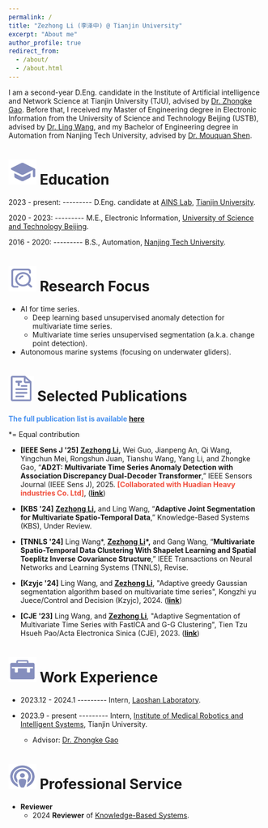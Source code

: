```yaml
---
permalink: /
title: "Zezhong Li (李泽中) @ Tianjin University"
excerpt: "About me"
author_profile: true
redirect_from: 
  - /about/
  - /about.html
---
```


I am a second-year D.Eng. candidate in the Institute of Artificial intelligence and Network Science at Tianjin University (TJU), advised by [Dr. Zhongke Gao](https://ains.tju.edu.cn/info/1052/1057.htm). Before that, I received my Master of Engineering degree in Electronic Information from the University of Science and Technology Beijing (USTB), advised by [Dr. Ling Wang](https://faculty.ustb.edu.cn/LingWang1/zh_CN/index/77379/list/index.htm), and my Bachelor of Engineering degree in Automation from Nanjing Tech University, advised by [Dr. Mouquan Shen](https://eecs.njtech.edu.cn/info/1129/4881.htm). 


# <img src="../images/education_icon.png" width="55" height="50"> Education

2023 - present:  ---------  D.Eng. candidate at [AINS Lab](https://ains.tju.edu.cn/index.htm), [Tianjin University](https://www.tju.edu.cn/). 

2020 - 2023: --------- M.E., Electronic Information, [University of Science and Technology Beijing](https://www.ustb.edu.cn/).

2016 - 2020:      ---------  B.S., Automation, [Nanjing Tech University](https://www.njtech.edu.cn/).


<img src="../images/focus_icon.png" width="55" height="50"> Research Focus
======
- AI for time series.
  - Deep learning based unsupervised anomaly detection for multivariate time series. 
  - Multivariate time series unsupervised segmentation (a.k.a. change point detection).
- Autonomous marine systems (focusing on underwater gliders).

<img src="../images/paper_icon.png" width="50" height="50"> Selected Publications
======

<span style="color:rgb(72, 145, 240)">**The full publication list is available [here](https://lzz19980125.github.io/publications/)**</span>

*= Equal contribution

- **[IEEE Sens J '25]** **<u>Zezhong Li</u>,** Wei Guo, Jianpeng An, Qi Wang, Yingchun Mei, Rongshun Juan, Tianshu Wang, Yang Li, and Zhongke Gao, “**AD2T: Multivariate Time Series Anomaly Detection with Association Discrepancy Dual-Decoder Transformer**,” IEEE Sensors Journal (IEEE Sens J), 2025. <span style="color:rgb(240, 78, 60)">**[Collaborated with Huadian Heavy industries Co. Ltd]**</span>, ([**link**](https://ieeexplore.ieee.org/document/10906418))

- **[KBS '24]** **<u>Zezhong Li</u>,** and Ling Wang, “**Adaptive Joint Segmentation for Multivariate Spatio-Temporal Data**,” Knowledge-Based Systems (KBS), Under Review.

- **[TNNLS '24]** Ling Wang\*, **<u>Zezhong Li</u>\*,** and Gang Wang, “**Multivariate Spatio-Temporal Data Clustering With Shapelet Learning and Spatial Toeplitz Inverse Covariance Structure**,” IEEE Transactions on Neural Networks and Learning Systems (TNNLS), Revise.

- **[Kzyjc '24]** Ling Wang, and **<u>Zezhong Li</u>**, "Adaptive greedy Gaussian segmentation algorithm based on multivariate time series", Kongzhi yu Juece/Control and Decision (Kzyjc), 2024. ([**link**](http://kzyjc.alljournals.cn/kzyjc/article/abstract/20240224?st=search))

- **[CJE '23]** Ling Wang, and **<u>Zezhong Li</u>**, "Adaptive Segmentation of Multivariate Time Series with FastICA and G-G Clustering", Tien Tzu Hsueh Pao/Acta Electronica Sinica (CJE), 2023. ([**link**](https://www.ejournal.org.cn/CN/10.12263/DZXB.20220649))


# <img src="../images/work_icon.jpg" width="55" height="50"> Work Experience

- 2023.12 - 2024.1 --------- Intern, [Laoshan Laboratory](https://www.lsnl.cn/).    

- 2023.9 - present --------- Intern, [Institute of Medical Robotics and Intelligent Systems](https://imris.tju.edu.cn/), Tianjin University. 
  - Advisor: [Dr. Zhongke Gao](https://imris.tju.edu.cn/info/1061/1231.htm)


# <img src="../images/service.png" width="55" height="50"> Professional Service

- **Reviewer**
  - 2024 **Reviewer** of <span style="color:rgb(95,181,206)">[Knowledge-Based Systems](https://lzz19980125.github.io/files/Certificate_KBS_reviewer.pdf)</span>.
